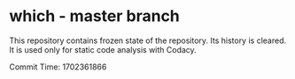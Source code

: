 # which - master branch

This repository contains frozen state of the repository.
Its history is cleared. It is used only for static code
analysis with Codacy.

Commit Time: 1702361866